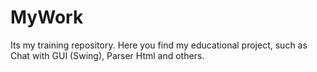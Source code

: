 # MyWork
Its my training repository. Here you find my educational project, such as Chat with GUI (Swing), Parser Html and others.
